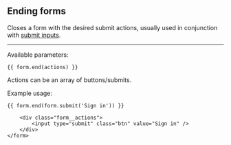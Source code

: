 ## Ending forms

Closes a form with the desired submit actions, usually used in conjunction with [submit inputs](./Submit).

----

Available parameters:

    {{ form.end(actions) }}

Actions can be an array of buttons/submits.

Example usage:
	
	{{ form.end(form.submit('Sign in')) }}

		<div class="form__actions">
			<input type="submit" class="btn" value="Sign in" />
		</div>
	</form>